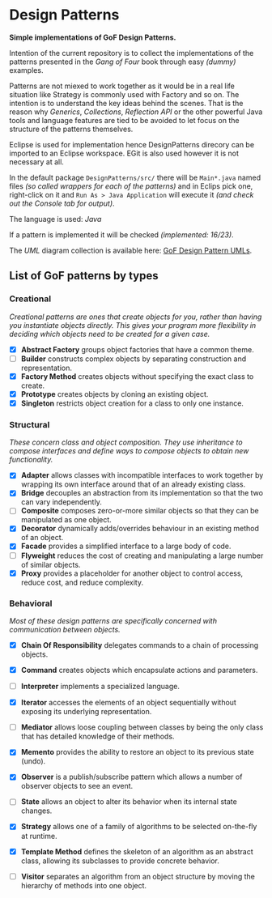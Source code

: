 Design Patterns
===============

**Simple implementations of GoF Design Patterns.**

Intention of the current repository is to collect the implementations of 
the patterns presented in the *Gang of Four* book through easy *(dummy)* examples.

Patterns are not miexed to work together as it would be in a real life situation like 
Strategy is commonly used with Factory and so on. The intention is to understand the key ideas behind 
the scenes. That is the reason why *Generics*, *Collections*, *Reflection API* or the other powerful Java 
tools and language features are tied to be avoided to let focus on the structure of the patterns themselves.

Eclipse is used for implementation hence DesignPatterns direcory can be imported to an Eclipse workspace. 
EGit is also used however it is not necessary at all.

In the default package `DesignPatterns/src/` there will be `Main*.java` named files *(so called wrappers for each 
of the patterns)* and in Eclips pick one, right-click on it and `Run As > Java Application` will execute it 
*(and check out the Console tab for output)*.

The language is used: *Java*

If a pattern is implemented it will be checked *(implemented: 16/23)*.

The *UML* diagram collection is available here: [GoF Design Pattern UMLs](https://www.evernote.com/shard/s391/sh/71a97ec4-a15d-4c1e-9b78-0cc32d5fced5/9108677f96380fe4074717d53f968be0 "GoF Design Pattern UMLs").

List of GoF patterns by types
-----------------------------

### Creational

*Creational patterns are ones that create objects for you, rather than having you instantiate objects directly. 
This gives your program more flexibility in deciding which objects need to be created for a given case.*

- [x] **Abstract Factory** groups object factories that have a common theme.
- [ ] **Builder** constructs complex objects by separating construction and representation.
- [x] **Factory Method** creates objects without specifying the exact class to create.
- [x] **Prototype** creates objects by cloning an existing object.
- [x] **Singleton** restricts object creation for a class to only one instance.

### Structural

*These concern class and object composition. 
They use inheritance to compose interfaces and define ways to compose objects to obtain new functionality.*

- [x] **Adapter** allows classes with incompatible interfaces to work together by wrapping its own interface around that of an already existing class.
- [x] **Bridge** decouples an abstraction from its implementation so that the two can vary independently.
- [ ] **Composite** composes zero-or-more similar objects so that they can be manipulated as one object.
- [x] **Decorator** dynamically adds/overrides behaviour in an existing method of an object.
- [x] **Facade** provides a simplified interface to a large body of code.
- [ ] **Flyweight** reduces the cost of creating and manipulating a large number of similar objects.
- [x] **Proxy** provides a placeholder for another object to control access, reduce cost, and reduce complexity.

### Behavioral

*Most of these design patterns are specifically concerned with communication between objects.*

- [x] **Chain Of Responsibility** delegates commands to a chain of processing objects.
- [x] **Command** creates objects which encapsulate actions and parameters.
- [ ] **Interpreter** implements a specialized language.
- [x] **Iterator** accesses the elements of an object sequentially without exposing its underlying representation.
- [ ] **Mediator** allows loose coupling between classes by being the only class that has detailed knowledge of their methods.
- [x] **Memento** provides the ability to restore an object to its previous state (undo).
- [x] **Observer** is a publish/subscribe pattern which allows a number of observer objects to see an event.
- [ ] **State** allows an object to alter its behavior when its internal state changes.
- [x] **Strategy** allows one of a family of algorithms to be selected on-the-fly at runtime.
- [x] **Template Method** defines the skeleton of an algorithm as an abstract class, allowing its subclasses to provide concrete behavior.
- [ ] **Visitor** separates an algorithm from an object structure by moving the hierarchy of methods into one object.

